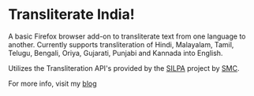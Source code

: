 Transliterate India!
=============
A basic Firefox browser add-on to transliterate text from one language to another. Currently supports transliteration of Hindi, Malayalam, Tamil, Telugu, Bengali, Oriya, Gujarati, Punjabi and Kannada into English.

Utilizes the Transliteration API's provided by the [SILPA](http://silpa.org.in/) project by [SMC](http://smc.org.in/).

For more info, visit my [blog](http://psbots.blogspot.in/2014/03/using-coding-to-solve-silly-and-simple.html)

